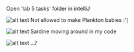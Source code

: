 Open 'lab 5 tasks' folder in intelliJ 

![alt text](https://i.imgur.com/n3rKYfn.jpg)
Not allowed to make Plankton babies :'(

![alt text](https://i.imgur.com/CIBRbwC.png)
Sardine moving around in my code

![alt text](https://i.imgur.com/bEXDcRl.jpg)
...?
